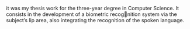 it was my thesis work for the three-year degree in Computer Science. It consists in the development of a biometric recognition system via the subject’s lip area, also integrating the
recognition of the spoken language. 
